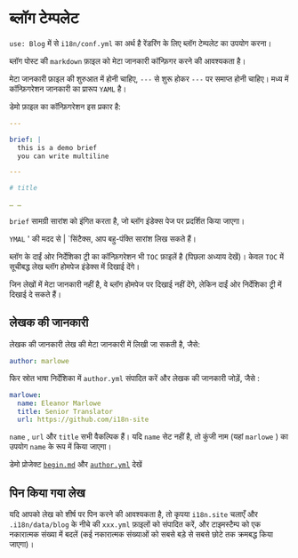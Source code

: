 # ब्लॉग टेम्पलेट

`use: Blog` में से `i18n/conf.yml` का अर्थ है रेंडरिंग के लिए ब्लॉग टेम्पलेट का उपयोग करना।

ब्लॉग पोस्ट की `markdown` फ़ाइल को मेटा जानकारी कॉन्फ़िगर करने की आवश्यकता है।

मेटा जानकारी फ़ाइल की शुरुआत में होनी चाहिए, `---` से शुरू होकर `---` पर समाप्त होनी चाहिए। मध्य में कॉन्फ़िगरेशन जानकारी का प्रारूप `YAML` है।

डेमो फ़ाइल का कॉन्फ़िगरेशन इस प्रकार है:

```yml
---

brief: |
  this is a demo brief
  you can write multiline

---

# title

… …
```

`brief` सामग्री सारांश को इंगित करता है, जो ब्लॉग इंडेक्स पेज पर प्रदर्शित किया जाएगा।

`YMAL` ' की मदद से | `सिंटैक्स, आप बहु-पंक्ति सारांश लिख सकते हैं।

ब्लॉग के दाईं ओर निर्देशिका ट्री का कॉन्फ़िगरेशन भी `TOC` फ़ाइलें है (पिछला अध्याय देखें)। केवल `TOC` में सूचीबद्ध लेख ब्लॉग होमपेज इंडेक्स में दिखाई देंगे।

जिन लेखों में मेटा जानकारी नहीं है, वे ब्लॉग होमपेज पर दिखाई नहीं देंगे, लेकिन दाईं ओर निर्देशिका ट्री में दिखाई दे सकते हैं।

## लेखक की जानकारी

लेखक की जानकारी लेख की मेटा जानकारी में लिखी जा सकती है, जैसे:

```yml
author: marlowe
```

फिर स्रोत भाषा निर्देशिका में `author.yml` संपादित करें और लेखक की जानकारी जोड़ें, जैसे :

```yml
marlowe:
  name: Eleanor Marlowe
  title: Senior Translator
  url: https://github.com/i18n-site
```

`name` , `url` और `title` सभी वैकल्पिक हैं। यदि `name` सेट नहीं है, तो कुंजी नाम (यहां `marlowe` ) का उपयोग `name` के रूप में किया जाएगा।

डेमो प्रोजेक्ट [`begin.md`](https://github.com/i18n-site/demo.i18n.site/blob/main/en/blog/news/begin.md?plain=1) और [`author.yml`](https://github.com/i18n-site/demo.i18n.site/blob/main/en/author.yml) देखें

## पिन किया गया लेख

यदि आपको लेख को शीर्ष पर पिन करने की आवश्यकता है, तो कृपया `i18n.site` चलाएँ और `.i18n/data/blog` के नीचे की `xxx.yml` फ़ाइलों को संपादित करें, और टाइमस्टैम्प को एक नकारात्मक संख्या में बदलें (कई नकारात्मक संख्याओं को सबसे बड़े से सबसे छोटे तक क्रमबद्ध किया जाएगा)।